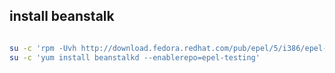 ## install beanstalk
```bash

su -c 'rpm -Uvh http://download.fedora.redhat.com/pub/epel/5/i386/epel-release-5-3.noarch.rpm'
su -c 'yum install beanstalkd --enablerepo=epel-testing'

```